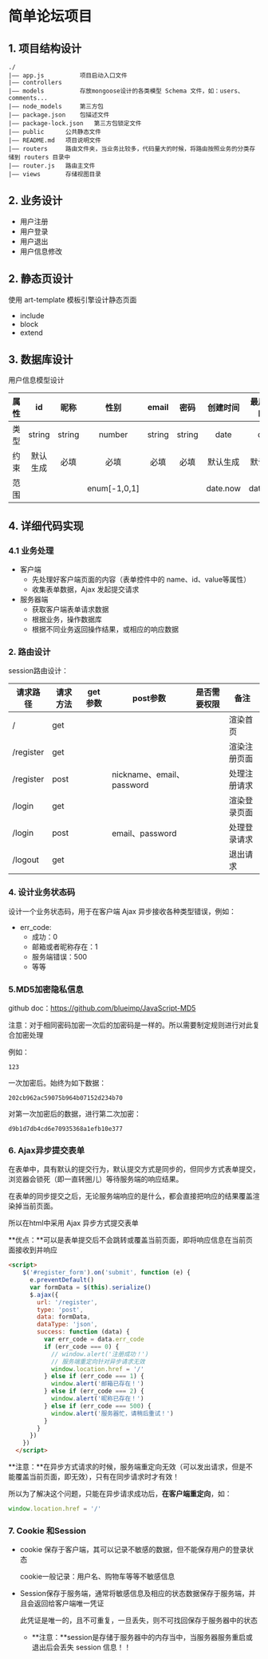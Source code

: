 # 简单论坛项目

## 1. 项目结构设计
```
./
|—— app.js			项目启动入口文件
|—— controllers
|—— models 			存放mongoose设计的各类模型 Schema 文件，如：users、comments...
|—— node_models     第三方包
|—— package.json    包描述文件
|—— package-lock.json   第三方包锁定文件
|—— public      公共静态文件
|—— README.md   项目说明文件
|—— routers 	路由文件夹，当业务比较多，代码量大的时候，将路由按照业务的分类存储到 routers 目录中
|—— router.js	路由主文件
|—— views       存储视图目录
```

## 2. 业务设计

- 用户注册
- 用户登录
- 用户退出
- 用户信息修改

## 2. 静态页设计

使用 art-template 模板引擎设计静态页面

- include
- block
- extend

## 3. 数据库设计

用户信息模型设计

| 属性 |    id    |  昵称  |     性别     | email  |  密码  | 创建时间 | 最后修改时间 | 生日 |    权限     |
| :--: | :------: | :----: | :----------: | :----: | :----: | :------: | :----------: | :--: | :---------: |
| 类型 |  string  | string |    number    | string | string |   date   |     date     | date |   number    |
| 约束 | 默认生成 |  必填  |     必填     |  必填  |  必填  | 默认生成 |   默认生成   | 默认 |  默认生成   |
| 范围 |          |        | enum[-1,0,1] |        |        | date.now |   date.now   | 空值 | enum[0,1,2] |

## 4. 详细代码实现

### 4.1 业务处理

- 客户端
  - 先处理好客户端页面的内容（表单控件中的 name、id、value等属性）
  - 收集表单数据，Ajax 发起提交请求
- 服务器端
  - 获取客户端表单请求数据
  - 根据业务，操作数据库
  - 根据不同业务返回操作结果，或相应的响应数据

### 2. 路由设计

session路由设计：

| 请求路径  | 请求方法 | get参数 | post参数 | 是否需要权限 | 备注     |
| --------- | -------- | ------- | -------- | ------------ | -------- |
| /         | get      |         |          |              | 渲染首页  |
| /register | get      |         |          |              | 渲染注册页面 |
| /register | post |         | nickname、email、password |              | 处理注册请求 |
| /login | get |  |          |              | 渲染登录页面 |
| /login | post |         | email、password |              | 处理登录请求 |
| /logout | get |         |  | | 退出请求 |

### 4. 设计业务状态码

设计一个业务状态码，用于在客户端 Ajax 异步接收各种类型错误，例如：

- err_code:
  - 成功：0
  - 邮箱或者昵称存在：1
  - 服务端错误：500
  - 等等

### 5.MD5加密隐私信息

github doc：https://github.com/blueimp/JavaScript-MD5

注意：对于相同密码加密一次后的加密码是一样的。所以需要制定规则进行对此复合加密处理

例如：

```
123
```

一次加密后。始终为如下数据：

```
202cb962ac59075b964b07152d234b70
```

对第一次加密后的数据，进行第二次加密：

```
d9b1d7db4cd6e70935368a1efb10e377
```

###  6. Ajax异步提交表单

在表单中，具有默认的提交行为，默认提交方式是同步的，但同步方式表单提交，浏览器会锁死（即一直转圈儿）等待服务端的响应结果。

在表单的同步提交之后，无论服务端响应的是什么，都会直接把响应的结果覆盖渲染掉当前页面。

所以在html中采用 Ajax 异步方式提交表单

**优点：**可以是表单提交后不会跳转或覆盖当前页面，即将响应信息在当前页面接收到并响应

```html
<script>
    $('#register_form').on('submit', function (e) {
      e.preventDefault()
      var formData = $(this).serialize()
      $.ajax({
        url: '/register',
        type: 'post',
        data: formData,
        dataType: 'json',
        success: function (data) {
          var err_code = data.err_code
          if (err_code === 0) {
            // window.alert('注册成功！')
            // 服务端重定向针对异步请求无效
            window.location.href = '/'
          } else if (err_code === 1) {
            window.alert('邮箱已存在！')
          } else if (err_code === 2) {
            window.alert('昵称已存在！')
          } else if (err_code === 500) {
            window.alert('服务器忙，请稍后重试！')
          }
        }
      })
    })
  </script>
```

**注意：**在异步方式请求的时候，服务端重定向无效（可以发出请求，但是不能覆盖当前页面，即无效），只有在同步请求时才有效！

所以为了解决这个问题，只能在异步请求成功后，**在客户端重定向**，如：

```js
window.location.href = '/'
```

### 7. Cookie 和Session

- cookie 保存于客户端，其可以记录不敏感的数据，但不能保存用户的登录状态

  cookie一般记录：用户名、购物车等等不敏感信息

- Session保存于服务端，通常将敏感信息及相应的状态数据保存于服务端，并且会返回给客户端唯一凭证

  此凭证是唯一的，且不可重复，一旦丢失，则不可找回保存于服务器中的状态

  - **注意：**session是存储于服务器中的内存当中，当服务器服务重启或退出后会丢失 session 信息！！

## 

